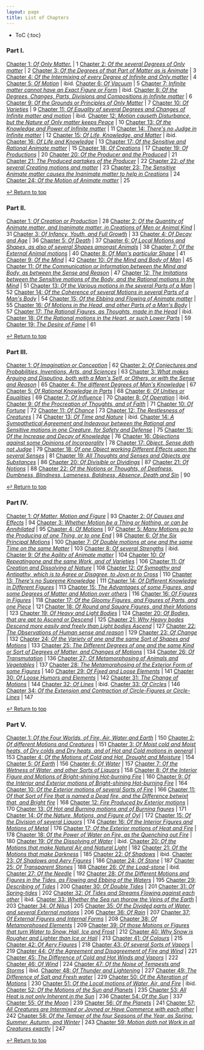 ```yaml
---
layout: page  
title: List of Chapters  
---
```


* ToC
{:toc}

### Part I.

[Chapter 1: *Of Only Matter.*](../texts/cavendish/#chap1-I) | 1
[Chapter 2: *Of the several Degrees of Only matter*](../texts/cavendish/#chap1-II) | 2
[Chapter 3: *Of the Degrees of that Part of Matter as is Animate*](../texts/cavendish/#chap1-III) | 3
[Chapter 4: *Of the Intermixing of every Degree of Infinite and Only matter*](../texts/cavendish/#chap1-IV) | 4
[Chapter 5: *Of Motion*](../texts/cavendish/#chap1-V) | ibid.
[Chapter 6: *Of Vacuum*](../texts/cavendish/#chap1-VI) | 5
[Chapter 7: *Infinite matter cannot have an Exact Figure or Form*](../texts/cavendish/#chap1-VII) | ibid.
[Chapter 8: *Of the Degrees, Changes, Parts, Divisions and Compositions in Infinite matter*](../texts/cavendish/#chap1-VIII) | 6
[Chapter 9: *Of the Grounds or Principles of Only Matter*](../texts/cavendish/#chap1-IX) | 7
[Chapter 10: *Of Varieties*](../texts/cavendish/#chap1-X) | 9
[Chapter 11: *Of Equality of several Degrees and Changes of Infinite matter and motion*](../texts/cavendish/#chap1-XI) | ibid.
[Chapter 12: *Motion causeth Disturbance, but the Nature of Only matter keeps Peace*](../texts/cavendish/#chap1-XII) | 10
[Chapter 13: *Of the Knowledge and Power of Infinite matter*](../texts/cavendish/#chap1-XIII) | 11
[Chapter 14: *There's no Judge in Infinite matter*](../texts/cavendish/#chap1-XIV) | 12
[Chapter 15: *Of Life, Knowledge, and Matter*](../texts/cavendish/#chap1-XV) | ibid.
[Chapter 16: *Of Life and Knowledge*](../texts/cavendish/#chap1-XVI) | 13
[Chapter 17: *Of the Sensitive and Rational Animate matter*](../texts/cavendish/#chap1-XVII) | 15
[Chapter 18: *Of Creations*](../texts/cavendish/#chap1-XVIII) | 17
[Chapter 19: *Of Productions*](../texts/cavendish/#chap1-XIX) | 20
[Chapter 20: *Of the Producer and the Produced*](../texts/cavendish/#chap1-XX) | 21
[Chapter 21: *The Produced partakes of the Producer*](../texts/cavendish/#chap1-XXI) | 22
[Chapter 22: *of the several Creating motions and matter*](../texts/cavendish/#chap1-XXII) | 23
[Chapter 23: *The Sensitive Animate matter causes the Inanimate matter to help in Creations*](../texts/cavendish/#chap1-XXIII) | 24
[Chapter 24: *Of the Motion of Animate matter*](../texts/cavendish/#chap1-XIV) | 25

<p><a href="#top">&#x21a9;&#xfe0e; Return to top</a></p>  

### Part II.

[Chapter 1: *Of Creation or Production*](../texts/cavendish/#chap2-I) | 28
[Chapter 2: *Of the Quantity of Animate matter, and Inanimate matter, in Creations of Men or Animal Kind*](../texts/cavendish/#chap2-II) | 31
[Chapter 3: *Of Infancy, Youth, and Full Growth*](../texts/cavendish/#chap2-III) | 33
[Chapter 4: *Of Decay and Age*](../texts/cavendish/#chap2-IV) | 36
[Chapter 5: *Of Death*](../texts/cavendish/#chap2-V) | 37
[Chapter 6: *Of Local Motions and Shapes, as also of several Shapes amongst Animals*](../texts/cavendish/#chap2-VI) | 38
[Chapter 7: *Of the External Animal motions*](../texts/cavendish/#chap2-VII) | 40
[Chapter 8: *Of Man's particular Shape*](../texts/cavendish/#chap2-VIII) | 41
[Chapter 9: *Of the Mind*](../texts/cavendish/#chap2-IX) | 42
[Chapter 10: *Of the Mind and Body of Man*](../texts/cavendish/#chap2-X) | 45
[Chapter 11: *Of the Communication or Information between the Mind and Body, as between the Sense and Reason*](../texts/cavendish/#chap2-XI) | 47
[Chapter 12: *The Imitations between the Sensitive motions of the Body, and the Rational motions in the Mind*](../texts/cavendish/#chap2-XII) | 51
[Chapter 13: *Of the Various motions in the several Parts of a Man*](../texts/cavendish/#chap2-XIII) | 52
[Chapter 14: *Of the Coherence of several Motions in several Parts of a Man's Body*](../texts/cavendish/#chap2-XIV) | 54
[Chapter 15: *Of the Ebbing and Flowing of Animate matter*](../texts/cavendish/#chap2-XV) | 55
[Chapter 16: *Of Motions in the Head, and other Parts of a Man's Body*](../texts/cavendish/#chap2-XVI) | 57
[Chapter 17: *The Rational Figures, as Thoughts, made in the Head*](../texts/cavendish/#chap2-XVII) | ibid.
[Chapter 18: *Of the Rational motions in the Heart, or such Lower Parts*](../texts/cavendish/#chap2-XVIII) | 59
[Chapter 19: *The Desire of Fame*](../texts/cavendish/#chap2-XIX) | 61

<p><a href="#top">&#x21a9;&#xfe0e; Return to top</a></p>  

### Part III.

[Chapter 1: *Of Imagination or Conception*](../texts/cavendish/#chap3-I) | 62
[Chapter 2: *Of Conjectures and Probabilities, Inventions, Arts, and Sciences*](../texts/cavendish/#chap3-II) | 63
[Chapter 3: *What makes Arguing and Disputing, both with a Man's Self, or Others, or with the Sense and Reason*](../texts/cavendish/#chap3-III) | 65
[Chapter 4: *The different Degrees of Man's Knowledge*](../texts/cavendish/#chap3-IV) | 67
[Chapter 5: *Of Rational Knowledge in Parts*](../texts/cavendish/#chap3-V) | 68
[Chapter 6: *Of Unities or Equalities*](../texts/cavendish/#chap3-VI) | 69
[Chapter 7: *Of Influence*](../texts/cavendish/#chap3-VII) | 70
[Chapter 8: *Of Operation*](../texts/cavendish/#chap3-VIII) | ibid.
[Chapter 9: *Of the Procreation of Thoughts, and of Faith*](../texts/cavendish/#chap3-IX) | 71
[Chapter 10: *Of Fortune*](../texts/cavendish/#chap3-X) | 72
[Chapter 11: *Of Chance*](../texts/cavendish/#chap3-XI) | 73
[Chapter 12: *The Restlesness of Creatures*](../texts/cavendish/#chap3-XII) | 74
[Chapter 13: *Of Time and Nature*](../texts/cavendish/#chap3-XIII) | ibid.
[Chapter 14: *A Sympathetical Agreement and Indeavour between the Rational and Sensitive motions in one Creature, for Safety and Defense*](../texts/cavendish/#chap3-XIV) | 75
[Chapter 15: *Of the Increase and Decay of Knowledge*](../texts/cavendish/#chap3-XV) | 76
[Chapter 16: *Objections against some Opinions of Incorporality*](../texts/cavendish/#chap3-XVI) | 78
[Chapter 17: *Object. Sense doth not Judge*](../texts/cavendish/#chap3-XVII) | 79
[Chapter 18: *Of one Object working Different Effects upon the several Senses*](../texts/cavendish/#chap3-XVIII) | 81
[Chapter 19: *All Thoughts and Senses and Objects are Substances*](../texts/cavendish/#chap3-XIX) | 86
[Chapter 20: *Of Divisible or Dividings*](../texts/cavendish/#chap3-XX) | 87
[Chapter 21: *Of Notions*](../texts/cavendish/#chap3-XXI) | 88
[Chapter 22: *Of the Notions or Thoughts, of Deafness, Dumbness, Blindness, Lameness, Baldness, Absence, Death and Sin*](../texts/cavendish/#chap3-XXII) | 90

<p><a href="#top">&#x21a9;&#xfe0e; Return to top</a></p>  

### Part IV.

[Chapter 1: *Of Matter, Motion and Figure*](../texts/cavendish/#chap4-I) | 93
[Chapter 2: *Of Causes and Effects*](../texts/cavendish/#chap4-II) | 94
[Chapter 3: *Whether Motion be a Thing or Nothing, or can be Annihilated*](../texts/cavendish/#chap4-III) | 95
[Chapter 4: *Of Motions*](../texts/cavendish/#chap4-IV) | 97
[Chapter 5: *Many Motions go to the Producing of one Thing, or to one End*](../texts/cavendish/#chap4-V) | 98
[Chapter 6: *Of the Six Principal Motions*](../texts/cavendish/#chap4-VI) | 100
[Chapter 7: *Of Double motions at one and the same Time on the same Matter*](../texts/cavendish/#chap4-VII) | 103
[Chapter 8: *Of several Strengths*](../texts/cavendish/#chap4-VIII) | ibid.
[Chapter 9: *Of the Agility of Animate matter*](../texts/cavendish/#chap4-IX) | 104
[Chapter 10: *Of Repeatingone and the same Work, and of Varieties*](../texts/cavendish/#chap4-X) | 106
[Chapter 11: *Of Creation and Dissolving of Nature*](../texts/cavendish/#chap4-XI) | 108
[Chapter 12: *Of Sympathy and Antipathy, which is to Agree or Disagree, to Joyn or to Cross*](../texts/cavendish/#chap4-XII) | 110
[Chapter 13: *There's no Supreme Knowledge*](../texts/cavendish/#chap4-XIII) | 111
[Chapter 14: *Of Different Knowledge in Different Figures*](../texts/cavendish/#chap4-XIV) | 113
[Chapter 15: *The Advantages of some Figures, and some Degrees of Matter and Motion over others*](../texts/cavendish/#chap4-XV) | 116
[Chapter 16: *Of Figures in Figures*](../texts/cavendish/#chap4-XVI) | 118
[Chapter 17: *Of the Gloomy Figures, and Figures of Parts, and one Piece*](../texts/cavendish/#chap4-XVII) | 121
[Chapter 18: *Of Round and Square Figures, and their Motions*](../texts/cavendish/#chap4-XVIII) | 123
[Chapter 19: *Of Heavy and Light Bodies*](../texts/cavendish/#chap4-XIX) | 124
[Chapter 20: *Of Bodies, that are apt to Ascend or Descend*](../texts/cavendish/#chap4-XX) | 125
[Chapter 21: *Why Heavy bodes Descend more easily and freely than Light bodies Ascend*](../texts/cavendish/#chap4-XXI) | 127
[Chapter 22: *The Observations of Human sense and reason*](../texts/cavendish/#chap4-XXII) | 129
[Chapter 23: *Of Change*](../texts/cavendish/#chap4-XXIII) | 132
[Chapter 24: *Of the Variety of one and the same Sort of Shapes and Motions*](../texts/cavendish/#chap4-XXIV) | 133
[Chapter 25: *The Different Degrees of one and the same Kind or Sort of Degrees of Matter, and Changes of Motions*](../texts/cavendish/#chap4-XXV) | 134
[Chapter 26: *Of Transmutation*](../texts/cavendish/#chap4-XXVI) | 136
[Chapter 27: *Of Metamorphosing of Animals and Vegetables*](../texts/cavendish/#chap4-XXVII) | 137
[Chapter 28: *The Metamorphosing of the Exterior Form of some Figures*](../texts/cavendish/#chap4-XXVIII) | 140
[Chapter 29: *Of Fixed and Loose Elements*](../texts/cavendish/#chap4-XXIX) | 141
[Chapter 30: *Of Loose Humors and Elements*](../texts/cavendish/#chap4-XXX) | 142
[Chapter 31: *The Change of Motions*](../texts/cavendish/#chap4-XXXI) | 144
[Chapter 32: *Of Lines*](../texts/cavendish/#chap4-XXXII) | ibid.
[Chapter 33: *Of Circles*](../texts/cavendish/#chap4-XXXIII) | 146
[Chapter 34: *Of the Extension and Contraction of Circle-Figures or Circle-Lines*](../texts/cavendish/#chap4-XXXIV) | 147

<p><a href="#top">&#x21a9;&#xfe0e; Return to top</a></p>  


### Part V.

[Chapter 1: *Of the Four Worlds, of Fire, Air, Water and Earth*](../texts/cavendish/#chap5-I) | 150
[Chapter 2: *Of different Motions and Creatures*](../texts/cavendish/#chap5-II) | 151
[Chapter 3: *Of Moist cold and Moist heats, of Dry colds and Dry heats, and of Hot and Cold motions in general*](../texts/cavendish/#chap5-III) | 153
[Chapter 4: *Of the Motions of Cold and Hot, Drought and Moisture*](../texts/cavendish/#chap5-IV) | 154
[Chapter 5: *Of Earth*](../texts/cavendish/#chap5-V) | 156
[Chapter 6: *Of Water*](../texts/cavendish/#chap5-VI) | 157
[Chapter 7: *Of the Wetness of Water, and other Sorts of Liquors*](../texts/cavendish/#chap5-VII) | 158
[Chapter 8: *Of the Interior Figure and Motions of Bright-shining Hot-burning Fire*](../texts/cavendish/#chap5-VIII) | 160
[Chapter 9: *Of the Interior and Exterior motions of Bright-shining Hot-burning Fire*](../texts/cavendish/#chap5-VIX) | 164
[Chapter 10: *Of the Exterior motions of several Sorts of Fire*](../texts/cavendish/#chap5-X) | 166
[Chapter 11: *Of that Sort of Fire that is named a Dead fire, and the Difference betwixt that, and Bright fire*](../texts/cavendish/#chap5-XI) | 168
[Chapter 12: *Fire Produced by Exterior motions*](../texts/cavendish/#chap5-XII) | 170
[Chapter 13: *Of Hot and Burning motions and of Burning figures*](../texts/cavendish/#chap5-XIII) | 171
[Chapter 14: *Of the Nature, Motions, and Figure of Oyl*](../texts/cavendish/#chap5-XIV) | 172
[Chapter 15: *Of the Division of several Liquors*](../texts/cavendish/#chap5-XV) | 174
[Chapter 16: *Of the Interior Figures and Motions of Metal*](../texts/cavendish/#chap5-XVI) | 176
[Chapter 17: *Of the Exterior motions of Heat and Fire*](../texts/cavendish/#chap5-XVII) | 178
[Chapter 18: *Of the Power of Water on Fire, as the Quenching out Fire*](../texts/cavendish/#chap5-XVIII) | 180
[Chapter 19: *Of the Dissolving of Water*](../texts/cavendish/#chap5-XIX) | ibid.
[Chapter 20: *Of the Motions that make Natural Air and Natural Light*](../texts/cavendish/#chap5-XX) | 182
[Chapter 21: *Of the Motions that make Darkness*](../texts/cavendish/#chap5-XXI) | 185
[Chapter 22: *Of Shadows*](../texts/cavendish/#chap5-XXII) | ibid.
[Chapter 23: *Of Shadows and Aery Figures*](../texts/cavendish/#chap5-XXIII) | 186
[Chapter 24: *Of Stone*](../texts/cavendish/#chap5-XXIV) | 187
[Chapter 25: *Of Transparent Stones*](../texts/cavendish/#chap5-XXV) | 188
[Chapter 26: *Of the Load-stone*](../texts/cavendish/#chap5-XXVI) | ibid.
[Chapter 27: *Of the Needle*](../texts/cavendish/#chap5-XXVII) | 192
[Chapter 28: *Of the Different Motions and Figures in the Tides, as Flowing and Ebbing of the Waters*](../texts/cavendish/#chap5-XXVIII) | 195
[Chapter 29: *Describing of Tides*](../texts/cavendish/#chap5-XXIX) | 200
[Chapter 30: *Of Double Tides*](../texts/cavendish/#chap5-XXX) | 201
[Chapter 31: *Of Spring-tides*](../texts/cavendish/#chap5-XXXI) | 202
[Chapter 32: *Of Tides and Streams Flowing against each other*](../texts/cavendish/#chap5-XXXII) | ibid.
[Chapter 33: *Whether the Sea run thorow the Veins of the Earth*](../texts/cavendish/#chap5-XXIII) | 203
[Chapter 34: *Of Nilus*](../texts/cavendish/#chap5-XXXIV) | 205
[Chapter 35: *Of the Divided parts of Water, and several External motions*](../texts/cavendish/#chap5-XXXV) | 206
[Chapter 36: *Of Rain*](../texts/cavendish/#chap5-XXXVI) | 207
[Chapter 37: *Of External Figures and Internal Forms*](../texts/cavendish/#chap5-XXXVII) | 208
[Chapter 38: *Of Metamorphosed Elements*](../texts/cavendish/#chap5-XXXVIII) | 209
[Chapter 39: *Of those Motions or Figures that turn Water to Snow, Hail, Ice and Frost*](../texts/cavendish/#chap5-XXXIX) | 212
[Chapter 40: *Why Snow is Rougher and Lighter than Ice or Hail*](../texts/cavendish/#chap5-XL) | 213
[Chapter 41: *Of Colours*](../texts/cavendish/#chap5-XLI) | 215
[Chapter 42: *Of Aery Figures*](../texts/cavendish/#chap5-XLII) | 218
[Chapter 43: *Of several Sorts of Vapors*](../texts/cavendish/#chap5-XLIII) | 219
[Chapter 44: *Of the Agreement and Disagreement of Fire and Wind*](../texts/cavendish/#chap5-XLIV) | 221
[Chapter 45: *The Difference of Cold and Hot Winds and Vapors*](../texts/cavendish/#chap5-XLV) | 222
[Chapter 46: *Of Wind*](../texts/cavendish/#chap5-XLVI) | 224
[Chapter 47: *Of the Noise of Tempests and Storms*](../texts/cavendish/#chap5-XLVII) | ibid.
[Chapter 48: *Of Thunder and Lightening*](../texts/cavendish/#chap5-XLVIII) | 227
[Chapter 49: *The Difference of Salt and Fresh water*](../texts/cavendish/#chap5-XLIX) | 229
[Chapter 50: *Of the Alteration of Motions*](../texts/cavendish/#chap5-L) | 230
[Chapter 51: *Of the Local motions of Water, Air, and Fire*](../texts/cavendish/#chap5-LI) | ibid.
[Chapter 52: *Of the Motions of the Sun and Planets*](../texts/cavendish/#chap5-LII) | 235
[Chapter 53: *All Heat is not only Inherent in the Sun*](../texts/cavendish/#chap5-LIII) | 236
[Chapter 54: *Of the Sun*](../texts/cavendish/#chap5-LIV) | 337
[Chapter 55: *Of the Moon*](../texts/cavendish/#chap5-LV) | 239
[Chapter 56: *Of the Planets*](../texts/cavendish/#chap5-LVI) | 241
[Chapter 57: *All Creatures are Intermixed or Joyned or Have Commerce with each other*](../texts/cavendish/#chap5-LVII) | 242
[Chapter 58: *Of the Temper of the four Seasons of the Year, as Spring, Summer, Autumn, and Winter*](../texts/cavendish/#chap5-LVIII) | 243
[Chapter 59: *Motion doth not Work in all Creatures exactly*](../texts/cavendish/#chap5-LVIX) | 247

<p><a href="#top">&#x21a9;&#xfe0e; Return to top</a></p>  
